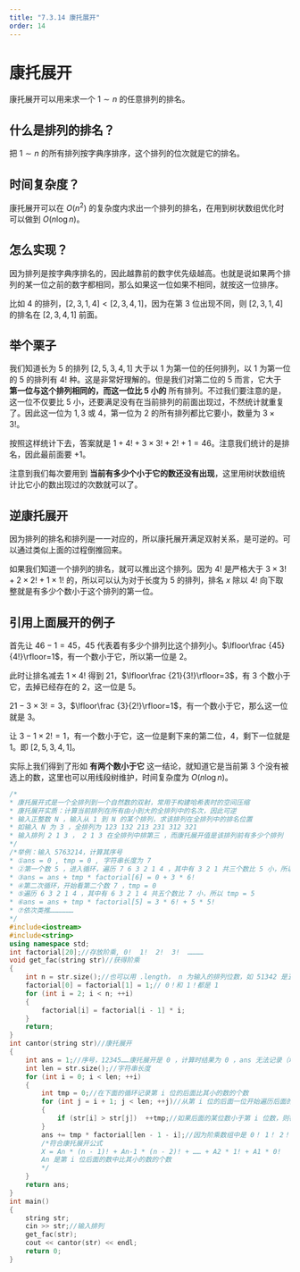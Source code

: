 ```yaml
---
title: "7.3.14 康托展开"
order: 14
---
```


# 康托展开

康托展开可以用来求一个 $1\sim n$ 的任意排列的排名。

## 什么是排列的排名？

把 $1\sim n$ 的所有排列按字典序排序，这个排列的位次就是它的排名。

## 时间复杂度？

康托展开可以在 $O(n^2)$ 的复杂度内求出一个排列的排名，在用到树状数组优化时可以做到 $O(n\log n)$。

## 怎么实现？

因为排列是按字典序排名的，因此越靠前的数字优先级越高。也就是说如果两个排列的某一位之前的数字都相同，那么如果这一位如果不相同，就按这一位排序。

比如 $4$ 的排列，$[2,3,1,4]<[2,3,4,1]$，因为在第 $3$ 位出现不同，则 $[2,3,1,4]$ 的排名在 $[2,3,4,1]$ 前面。

## 举个栗子

我们知道长为 $5$ 的排列 $[2,5,3,4,1]$ 大于以 $1$ 为第一位的任何排列，以 $1$ 为第一位的 $5$ 的排列有 $4!$ 种。这是非常好理解的。但是我们对第二位的 $5$ 而言，它大于 **第一位与这个排列相同的，而这一位比 $5$ 小的** 所有排列。不过我们要注意的是，这一位不仅要比 $5$ 小，还要满足没有在当前排列的前面出现过，不然统计就重复了。因此这一位为 $1,3$ 或 $4$，第一位为 $2$ 的所有排列都比它要小，数量为 $3\times 3!$。

按照这样统计下去，答案就是 $1+4!+3\times 3!+2!+1=46$。注意我们统计的是排名，因此最前面要 $+1$。

注意到我们每次要用到 **当前有多少个小于它的数还没有出现**，这里用树状数组统计比它小的数出现过的次数就可以了。

## 逆康托展开

因为排列的排名和排列是一一对应的，所以康托展开满足双射关系，是可逆的。可以通过类似上面的过程倒推回来。

如果我们知道一个排列的排名，就可以推出这个排列。因为 $4!$ 是严格大于 $3\times 3!+2\times 2!+1\times 1!$ 的，所以可以认为对于长度为 $5$ 的排列，排名 $x$ 除以 $4!$ 向下取整就是有多少个数小于这个排列的第一位。

## 引用上面展开的例子

首先让 $46-1=45$，$45$ 代表着有多少个排列比这个排列小。$\lfloor\frac {45}{4!}\rfloor=1$，有一个数小于它，所以第一位是 $2$。

此时让排名减去 $1\times 4!$ 得到 $21$，$\lfloor\frac {21}{3!}\rfloor=3$，有 $3$ 个数小于它，去掉已经存在的 $2$，这一位是 $5$。

$21-3\times 3!=3$，$\lfloor\frac {3}{2!}\rfloor=1$，有一个数小于它，那么这一位就是 $3$。

让 $3-1\times 2!=1$，有一个数小于它，这一位是剩下来的第二位，$4$，剩下一位就是 $1$。即 $[2,5,3,4,1]$。

实际上我们得到了形如 **有两个数小于它** 这一结论，就知道它是当前第 $3$ 个没有被选上的数，这里也可以用线段树维护，时间复杂度为 $O(n\log n)$。



```c++
/*
* 康托展开式是一个全排列到一个自然数的双射，常用于构建哈希表时的空间压缩
* 康托展开实质：计算当前排列在所有由小到大的全排列中的名次，因此可逆
* 输入正整数 N ，输入从 1 到 N 的某个排列，求该排列在全排列中的排名位置
* 如输入 N 为 3 ，全排列为 123 132 213 231 312 321 
* 输入排列 2 1 3 ， 2 1 3 在全排列中排第三 ，而康托展开值是该排列前有多少个排列
*/
/*举例：输入 5763214，计算其序号
* ①ans = 0 , tmp = 0 , 字符串长度为 7
* ②第一个数 5 ，进入循环，遍历 7 6 3 2 1 4 ，其中有 3 2 1 共三个数比 5 小，所以 tmp = 3
* ③ans = ans + tmp * factorial[6] = 0 + 3 * 6!
* ④第二次循环，开始看第二个数 7 ，tmp = 0
* ⑤遍历 6 3 2 1 4 ，其中有 6 3 2 1 4 共五个数比 7 小，所以 tmp = 5
* ⑥ans = ans + tmp * factorial[5] = 3 * 6! + 5 * 5!
* ⑦依次类推………………
*/
#include<iostream>
#include<string>
using namespace std;
int factorial[20];//存放阶乘, 0!  1!  2!  3!  …………
void get_fac(string str)//获得阶乘
{
	int n = str.size();//也可以用 .length， n 为输入的排列位数，如 51342 是五位，则这里获得五个阶乘
	factorial[0] = factorial[1] = 1;// 0！和 1！都是 1 
	for (int i = 2; i < n; ++i)
	{
		factorial[i] = factorial[i - 1] * i;
	}
	return;
}
int cantor(string str)//康托展开
{
	int ans = 1;//序号，12345……康托展开是 0 ，计算时结果为 0 ，ans 无法记录（增加），但其算一个序号，所以 ans 从 1 开始
	int len = str.size();//字符串长度
	for (int i = 0; i < len; ++i)
	{
		int tmp = 0;//在下面的循环记录第 i 位的后面比其小的数的个数
		for (int j = i + 1; j < len; ++j)//从第 i 位的后面一位开始遍历后面的数
		{
			if (str[i] > str[j])  ++tmp;//如果后面的某位数小于第 i 位数，则符合康托展开要求
		}
		ans += tmp * factorial[len - 1 - i];//因为阶乘数组中是 0！ 1！ 2！ 3！ …… 所以依次从后面往前乘，然后开始外循环的第二次循环，tmp 重新赋值为 0
		/*符合康托展开公式 
		X = An * (n - 1)! + An-1 * (n - 2)! + …… + A2 * 1! + A1 * 0!
		An 是第 i 位后面的数中比其小的数的个数
		*/
	}
	return ans;
}
int main()
{
	string str;
	cin >> str;//输入排列
	get_fac(str);
	cout << cantor(str) << endl;
	return 0;
}
```

